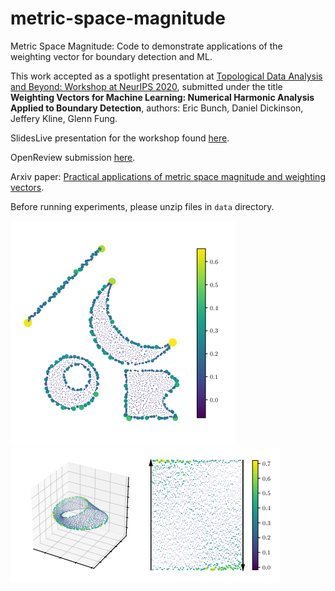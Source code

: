 # metric-space-magnitude
Metric Space Magnitude: Code to demonstrate applications of the weighting vector for boundary detection and ML.

This work accepted as a spotlight presentation at [Topological Data Analysis and Beyond: Workshop at NeurIPS 2020](https://tda-in-ml.github.io/), submitted under the title **Weighting Vectors for Machine Learning: Numerical Harmonic Analysis Applied to Boundary Detection**, authors: Eric Bunch, Daniel Dickinson, Jeffery Kline, Glenn Fung. 

SlidesLive presentation for the workshop found [here](https://slideslive.com/38941573/weighting-vectors-for-machine-learning-numerical-harmonic-analysis-applied-to-boundary-detection). 

OpenReview submission [here](https://openreview.net/forum?id=AwBwKEzfaXG). 

Arxiv paper: [Practical applications of metric space magnitude and weighting vectors](https://arxiv.org/abs/2006.14063).


Before running experiments, please unzip files in `data` directory.

![](images/figbdry.png) ![](images/mobius.png)
